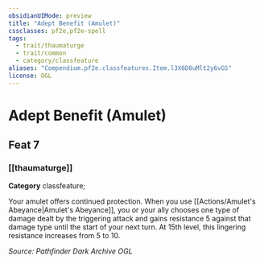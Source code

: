 ```yaml
---
obsidianUIMode: preview
title: "Adept Benefit (Amulet)"
cssclasses: pf2e,pf2e-spell
tags:
  - trait/thaumaturge
  - trait/common
  - category/classfeature
aliases: "Compendium.pf2e.classfeatures.Item.l3X6D8uMlt2y6vGS"
license: OGL
---
```

# Adept Benefit (Amulet)
## Feat 7
### [[thaumaturge]]

**Category** classfeature; 




Your amulet offers continued protection. When you use [[Actions/Amulet's Abeyance|Amulet's Abeyance]], you or your ally chooses one type of damage dealt by the triggering attack and gains resistance 5 against that damage type until the start of your next turn. At 15th level, this lingering resistance increases from 5 to 10.

*Source: Pathfinder Dark Archive*
*OGL*